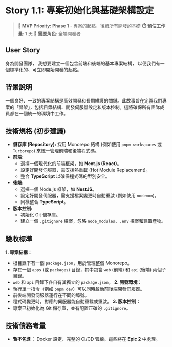 # Story 1.1: 專案初始化與基礎架構設定

> **🔴 MVP Priority: Phase 1** - 專案的起點，後續所有開發的基礎
> **⏱️ 預估工作量**: 1 天
> **👥 需要角色**: 全端開發者

## User Story

身為開發團隊，
我想要建立一個包含前端和後端的基本專案結構，
以便我們有一個標準化的、可立即開始開發的起點。

## 背景說明
一個良好、一致的專案結構是高效開發和長期維護的關鍵。此故事旨在定義我們專案的「骨架」，包括目錄結構、開發伺服器設定和版本控制。這將確保所有團隊成員都在一個統一的環境中工作。

## 技術規格 (初步建議)
*   **儲存庫 (Repository):** 採用 Monorepo 結構 (例如使用 `pnpm workspaces` 或 `Turborepo`) 來統一管理前端和後端程式碼。
*   **前端:**
    *   選擇一個現代化的前端框架，如 **Next.js (React)**。
    *   設定好開發伺服器，需支援熱重載 (Hot Module Replacement)。
    *   整合 **TypeScript** 以確保程式碼的型別安全。
*   **後端:**
    *   選擇一個 Node.js 框架，如 **NestJS**。
    *   設定好開發伺服器，需支援檔案變更時自動重啟 (例如使用 `nodemon`)。
    *   同樣整合 **TypeScript**。
*   **版本控制:**
    *   初始化 Git 儲存庫。
    *   建立一個 `.gitignore` 檔案，忽略 `node_modules`、`.env` 檔案和建置產物。

## 驗收標準
**1. 專案結構：**
- 根目錄下有一個 `package.json`，用於管理整個 Monorepo。
- 存在一個 `apps` (或 `packages`) 目錄，其中包含 `web` (前端) 和 `api` (後端) 兩個子目錄。
- `web` 和 `api` 目錄下各自有其獨立的 `package.json`。
**2. 開發環境：**
- 執行單一指令（例如 `pnpm dev`）可以同時啟動前後端開發伺服器。
- 前後端開發伺服器運行在不同的埠號。
- 程式碼變更時，對應的伺服器能自動重載或重啟。
**3. 版本控制：**
- 專案已初始化為 Git 儲存庫，並有配置正確的 `.gitignore`。

## 技術債務考量
- **暫不包含：** Docker 設定、完整的 CI/CD 管線。這些將在 **Epic 2** 中處理。



